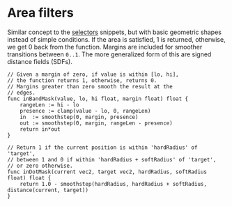 # Area filters

Similar concept to the [selectors](https://github.com/tinne26/kage-desk/blob/main/docs/snippets/selectors.md) snippets, but with basic geometric shapes instead of simple conditions. If the area is satisfied, 1 is returned, otherwise, we get 0 back from the function. Margins are included for smoother transitions between `0..1`. The more generalized form of this are signed distance fields (SDFs).

```Golang
// Given a margin of zero, if value is within [lo, hi],
// the function returns 1, otherwise, returns 0.
// Margins greater than zero smooth the result at the
// edges.
func inBandMask(value, lo, hi float, margin float) float {
	rangeLen := hi - lo
	presence := clamp(value - lo, 0, rangeLen)
	in  := smoothstep(0, margin, presence)
	out := smoothstep(0, margin, rangeLen - presence)
	return in*out
}

// Return 1 if the current position is within 'hardRadius' of 'target',
// between 1 and 0 if within 'hardRadius + softRadius' of 'target',
// or zero otherwise.
func inDotMask(current vec2, target vec2, hardRadius, softRadius float) float {
	return 1.0 - smoothstep(hardRadius, hardRadius + softRadius, distance(current, target))
}
```
